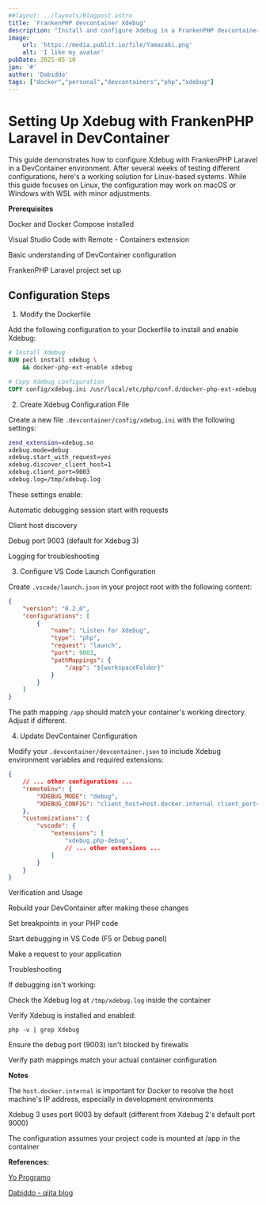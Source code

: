 ```yaml
---
##layout: ../layouts/Blogpost.astro
title: 'FrankenPHP devcontainer Xdebug'
description: "Install and configure Xdebug in a FrankenPHP devcontainer."
image:
    url: 'https://media.publit.io/file/Yamazaki.png' 
    alt: 'I like my avatar'
pubDate: 2025-05-10
jpn: '#'
author: 'Dabiddo'
tags: ["docker","personal","devcontainers","php","xdebug"]
---
```


# Setting Up Xdebug with FrankenPHP Laravel in DevContainer

This guide demonstrates how to configure Xdebug with FrankenPHP Laravel in a DevContainer environment. After several weeks of testing different configurations, here's a working solution for Linux-based systems. While this guide focuses on Linux, the configuration may work on macOS or Windows with WSL with minor adjustments.

**Prerequisites**

Docker and Docker Compose installed

Visual Studio Code with Remote - Containers extension

Basic understanding of DevContainer configuration

FrankenPHP Laravel project set up

## Configuration Steps
1. Modify the Dockerfile

Add the following configuration to your Dockerfile to install and enable Xdebug:

```Dockerfile
# Install Xdebug
RUN pecl install xdebug \
    && docker-php-ext-enable xdebug

# Copy Xdebug configuration
COPY config/xdebug.ini /usr/local/etc/php/conf.d/docker-php-ext-xdebug.ini
```

2. Create Xdebug Configuration File

Create a new file `.devcontainer/config/xdebug.ini` with the following settings:
```bash
zend_extension=xdebug.so
xdebug.mode=debug
xdebug.start_with_request=yes
xdebug.discover_client_host=1
xdebug.client_port=9003
xdebug.log=/tmp/xdebug.log
```


These settings enable:

Automatic debugging session start with requests

Client host discovery

Debug port 9003 (default for Xdebug 3)

Logging for troubleshooting

3. Configure VS Code Launch Configuration

Create `.vscode/launch.json` in your project root with the following content:

```json
{
    "version": "0.2.0",
    "configurations": [
        {
            "name": "Listen for Xdebug",
            "type": "php",
            "request": "launch",
            "port": 9003,
            "pathMappings": {
                "/app": "${workspaceFolder}"
            }
        }
    ]
}
```

The path mapping `/app` should match your container's working directory. Adjust if different.

4. Update DevContainer Configuration

Modify your `.devcontainer/devcontainer.json` to include Xdebug environment variables and required extensions:

```json
{
    // ... other configurations ...
    "remoteEnv": {
        "XDEBUG_MODE": "debug",
        "XDEBUG_CONFIG": "client_host=host.docker.internal client_port=9003"
    },
    "customizations": {
        "vscode": {
            "extensions": [
                "xdebug.php-debug",
                // ... other extensions ...
            ]
        }
    }
}
```

Verification and Usage

Rebuild your DevContainer after making these changes

Set breakpoints in your PHP code

Start debugging in VS Code (F5 or Debug panel)

Make a request to your application

Troubleshooting

If debugging isn't working:

Check the Xdebug log at `/tmp/xdebug.log` inside the container

Verify Xdebug is installed and enabled:

`php -v | grep Xdebug`


Ensure the debug port (9003) isn't blocked by firewalls

Verify path mappings match your actual container configuration

**Notes**

The `host.docker.internal` is important for Docker to resolve the host machine's IP address, especially in development environments

Xdebug 3 uses port 9003 by default (different from Xdebug 2's default port 9000)

The configuration assumes your project code is mounted at /app in the container

**References:**

[Yo Programo](https://yoprogramo.com/2024/10/12/depurando-php-con-xdebug-y-docker/)

[Dabiddo - qiita blog](https://qiita.com/dabiddo/items/c5d136c6ed058d0f30ad)